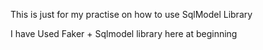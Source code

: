 This is just for my practise on how to use 
SqlModel Library


I have Used Faker + Sqlmodel library here at beginning
